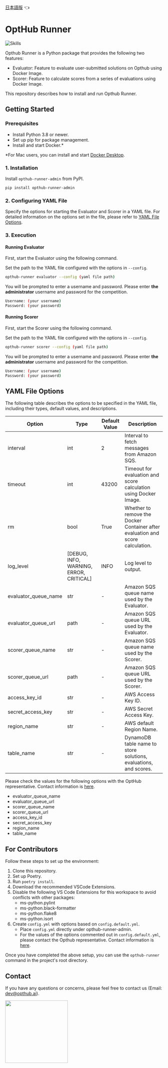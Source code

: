 [日本語版](https://github.com/opthub-org/opthub-runner-admin/blob/main/README_ja.md) 👈

# OptHub Runner

![Skills](https://skillicons.dev/icons?i=py,aws,graphql,docker,vscode,github)

Opthub Runner is a Python package that provides the following two features:

- Evaluator: Feature to evaluate user-submitted solutions on Opthub using Docker Image.
- Scorer: Feature to calculate scores from a series of evaluations using Docker Image.

This repository describes how to install and run Opthub Runner.

## Getting Started
### Prerequisites
- Install Python 3.8 or newer.
- Set up pip for package management.
- Install and start Docker.*

\*For Mac users, you can install and start [Docker Desktop](https://docs.docker.com/desktop/install/mac-install/).

### 1. Installation

Install `opthub-runner-admin` from PyPI.
```bash
pip install opthub-runner-admin
```

### 2. Configuring YAML File
Specify the options for starting the Evaluator and Scorer in a YAML file. For detailed information on the options set in the file, please refer to [YAML File Options](#YAMLFileOptions).

### 3. Execution
#### Running Evaluator

First, start the Evaluator using the following command.

Set the path to the YAML file configured with the options in `--config`.


```bash
opthub-runner evaluator --config (yaml file path)
```

You will be prompted to enter a username and password. Please enter **the administrator** username and password for the competition.

```bash
Username: (your username)
Password: (your password)
```

#### Running Scorer
First, start the Scorer using the following command.

Set the path to the YAML file configured with the options in `--config`.

```bash
opthub-runner scorer --config (yaml file path)
```

You will be prompted to enter a username and password. Please enter **the administrator** username and password for the competition.
```bash
Username: (your username)
Password: (your password)
```

## YAML File Options <a id="YAMLFileOptions"></a>
The following table describes the options to be specified in the YAML file, including their types, default values, and descriptions.

| Option | Type | Default Value | Description |
| ------ | ---- | ------------- | ----------- |
| interval | int | 2 | Interval to fetch messages from Amazon SQS. |
| timeout | int | 43200 | Timeout for evaluation and score calculation using Docker Image. |
| rm | bool | True | Whether to remove the Docker Container after evaluation and score calculation. |
| log_level | [DEBUG, INFO, WARNING, ERROR, CRITICAL] | INFO | Log level to output. |
| evaluator_queue_name | str | - | Amazon SQS queue name used by the Evaluator. |
| evaluator_queue_url | path | - | Amazon SQS queue URL used by the Evaluator. |
| scorer_queue_name | str | - | Amazon SQS queue name used by the Scorer. |
| scorer_queue_url | path | - | Amazon SQS queue URL used by the Scorer. |
| access_key_id | str | - | AWS Access Key ID. |
| secret_access_key | str | - | AWS Secret Access Key. |
| region_name | str | - | AWS default Region Name. |
| table_name | str | - | DynamoDB table name to store solutions, evaluations, and scores. |

Please check the values for the following options with the OptHub representative. Contact information is [here](#Contact).

- evaluator_queue_name
- evaluator_queue_url
- scorer_queue_name
- scorer_queue_url
- access_key_id
- secret_access_key
- region_name
- table_name

## For Contributors

Follow these steps to set up the environment:

1. Clone this repository.
2. Set up Poetry.
3. Run `poetry install`.
4. Download the recommended VSCode Extensions.
5. Disable the following VS Code Extensions for this workspace to avoid conflicts with other packages:
    - ms-python.pylint
    - ms-python.black-formatter
    - ms-python.flake8
    - ms-python.isort
6. Create `config.yml` with options based on `config.default.yml`.
    - Place `config.yml` directly under opthub-runner-admin.
    - For the values of the options commented out in `config.default.yml`, please contact the Opthub representative. Contact information is [here](#Contact).

Once you have completed the above setup, you can use the `opthub-runner` command in the project's root directory.

## Contact <a id="Contact"></a>

If you have any questions or concerns, please feel free to contact us (Email: dev@opthub.ai).

<img src="https://opthub.ai/assets/images/logo.svg" width="200">
